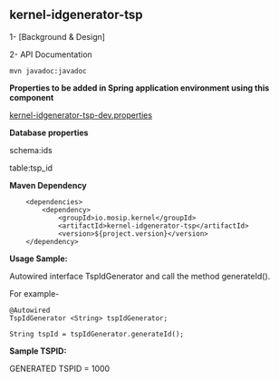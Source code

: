 ## kernel-idgenerator-tsp

1- [Background & Design]

2- API Documentation

 ```
mvn javadoc:javadoc

 ```
 
  **Properties to be added in Spring application environment using this component**

[kernel-idgenerator-tsp-dev.properties](../../config/kernel-idgenerator-tsp-dev.properties)


 **Database properties**
 
schema:ids

table:tsp_id 


**Maven Dependency**

```
	<dependencies>
		<dependency>
			<groupId>io.mosip.kernel</groupId>
			<artifactId>kernel-idgenerator-tsp</artifactId>
			<version>${project.version}</version>
	</dependency>

```


**Usage Sample:**

 Autowired interface TspIdGenerator and call the method generateId().

For example-

```
@Autowired
TspIdGenerator <String> tspIdGenerator;

String tspId = tspIdGenerator.generateId();

```
 

**Sample TSPID:**

GENERATED TSPID = 1000
 